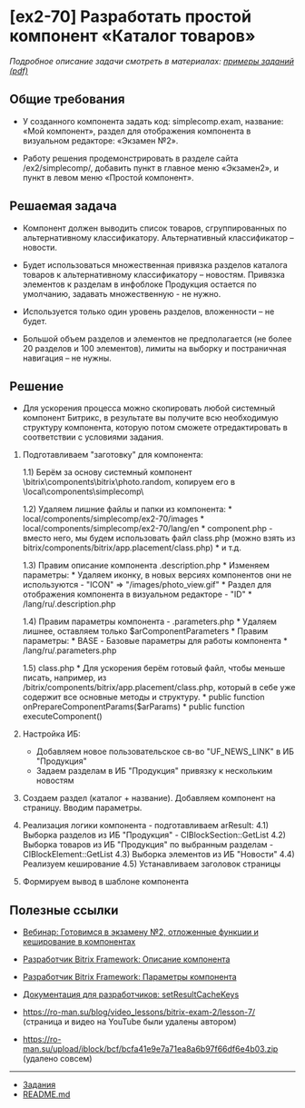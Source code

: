# [ex2-70] Разработать простой компонент «Каталог товаров»

*Подробное описание задачи смотреть в материалах: [примеры заданий (pdf)](../pubinfo/Ex2AllType.pdf)*

## Общие требования 

* У созданного компонента задать код: simplecomp.exam, название: «Мой компонент», раздел для отображения компонента в визуальном редакторе: «Экзамен №2».

* Работу решения продемонстрировать в разделе сайта /ex2/simplecomp/, добавить пункт в главное меню «Экзамен2», и пункт в левом меню «Простой компонент».

## Решаемая задача

* Компонент должен выводить список товаров, сгруппированных по альтернативному классификатору. Альтернативный классификатор – новости.

* Будет использоваться множественная привязка разделов каталога товаров к альтернативному классификатору – новостям. Привязка элементов к разделам в инфоблоке Продукция остается по умолчанию, задавать множественную - не нужно.

* Используется только один уровень разделов, вложенности – не будет.

* Большой объем разделов и элементов не предполагается (не более 20 разделов и 100 элементов), лимиты на выборку и постраничная навигация – не нужны.

## Решение

* Для ускорения процесса можно скопировать любой системный компонент Битрикс, в результате вы получите всю необходимую структуру компонента, которую потом сможете отредактировать в соответствии с условиями задания.

1) Подготавливаем "заготовку" для компонента:

    1.1) Берём за основу системный компонент \bitrix\components\bitrix\photo.random\, копируем его в \local\components\simplecomp\

    1.2) Удаляем лишние файлы и папки из компонента:
        * local/components/simplecomp/ex2-70/images
        * local/components/simplecomp/ex2-70/lang/en
        * component.php - вместо него, мы будем использовать файл class.php (можно взять из bitrix/components/bitrix/app.placement/class.php)
        * и т.д.

    1.3) Правим описание компонента .description.php
        * Изменяем параметры:
            * Удаляем иконку, в новых версиях компонентов они не используются - "ICON" => "/images/photo_view.gif"
            * Раздел для отображения компонента в визуальном редакторе - "ID"
        * /lang/ru/.description.php
    
    1.4) Правим параметры компонента - .parameters.php
        * Удаляем лишнее, оставляем только $arComponentParameters
        * Правим параметры:
            * BASE - Базовые параметры для работы компонента
        * /lang/ru/.parameters.php

    1.5) class.php
        * Для ускорения берём готовый файл, чтобы меньше писать, например, из /bitrix/components/bitrix/app.placement/class.php, который в себе уже содержит все основные методы и структуру.
        * public function onPrepareComponentParams($arParams)
        * public function executeComponent()

2) Настройка ИБ:
    * Добавляем новое пользовательское св-во "UF_NEWS_LINK" в ИБ "Продукция"
    * Задаем разделам в ИБ "Продукция" привязку к нескольким новостям

3) Создаем раздел (каталог + название). Добавляем компонент на страницу. Вводим параметры.

4) Реализация логики компонента - подготавливаем arResult:
    4.1) Выборка разделов из ИБ "Продукция" - CIBlockSection::GetList 
    4.2) Выборка товаров из ИБ "Продукция" по выбранным разделам - CIBlockElement::GetList
    4.3) Выборка элементов из ИБ "Новости"
    4.4) Реализуем кеширование
    4.5) Устанавливаем заголовок страницы

5) Формируем вывод в шаблоне компонента


## Полезные ссылки

* [Вебинар: Готовимся в экзамену №2, отложенные функции и кеширование в компонентах](https://www.youtube.com/watch?v=KC6WcgaEWt4&feature=youtu.be)
* [Разработчик Bitrix Framework: Описание компонента](https://dev.1c-bitrix.ru/learning/course/?COURSE_ID=43&LESSON_ID=2828)
* [Разработчик Bitrix Framework: Параметры компонента](https://dev.1c-bitrix.ru/learning/course/?COURSE_ID=43&LESSON_ID=2132)
* [Документация для разработчиков: setResultCacheKeys](https://dev.1c-bitrix.ru/api_help/main/reference/cbitrixcomponent/setresultcachekeys.php)

* https://ro-man.su/blog/video_lessons/bitrix-exam-2/lesson-7/ (страница и видео на YouTube были удалены автором)
* https://ro-man.su/upload/iblock/bcf/bcfa41e9e7a71ea8a6b97f66df6e4b03.zip (удалено совсем)

____
* [Задания](tasks.md)
* [README.md](../../README.md)
